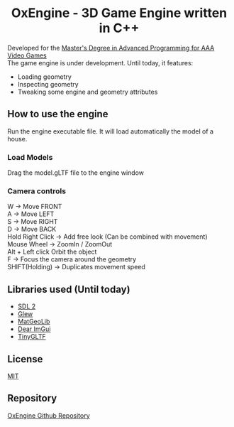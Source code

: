 <h1 align="center">
  OxEngine - 3D Game Engine written in C++
</h1>

Developed for the [Master's Degree in Advanced Programming for AAA Video Games](https://www.talent.upc.edu/ing/estudis/formacio/curs/201200/advanced-programming-aaa-video-games/)</br>
The game engine is under development. Until today, it features:
- Loading geometry
- Inspecting geometry
- Tweaking some engine and geometry attributes

## How to use the engine
Run the engine executable file. It will load automatically the model of a house.
### Load Models
Drag the model.gLTF file to the engine window
### Camera controls
W -> Move FRONT</br>
A -> Move LEFT</br>
S -> Move RIGHT</br>
D -> Move BACK</br>
Hold Right Click -> Add free look (Can be combined with movement)</br>
Mouse Wheel -> ZoomIn / ZoomOut</br>
Alt + Left click Orbit the object</br>
F -> Focus the camera around the geometry</br>
SHIFT(Holding) -> Duplicates movement speed</br>

## Libraries used (Until today)

- [SDL 2](https://www.libsdl.org/download-2.0.php)
- [Glew](https://github.com/nigels-com/glew)
- [MatGeoLib](https://github.com/juj/MathGeoLib)
- [Dear ImGui](https://github.com/ocornut/imgui)
- [TinyGLTF](https://github.com/syoyo/tinygltf)

## License
[MIT](./LICENSE)

## Repository
[OxEngine Github Repository](https://github.com/oooscaaar/game-engine/)
